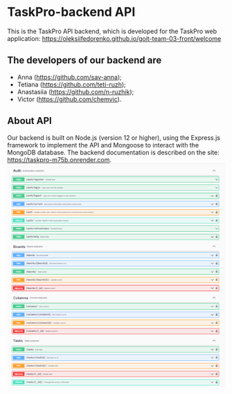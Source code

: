 # TaskPro-backend API

This is the TaskPro API backend, which is developed for the TaskPro web application:
https://oleksiifedorenko.github.io/goit-team-03-front/welcome

## The developers of our backend are

- Anna (https://github.com/sav-anna);
- Tetiana (https://github.com/teti-ruzh);
- Anastasiia (https://github.com/n-ruzhik);
- Victor (https://github.com/chemvic).

## About API

Our backend is built on Node.js (version 12 or higher), using the Express.js framework to implement the API and Mongoose to interact with the MongoDB database.
The backend documentation is described on the site: https://taskpro-m75b.onrender.com.
![About API](./public/api.png)
